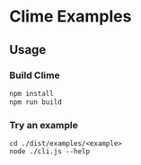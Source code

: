# Clime Examples

## Usage

### Build Clime

```sh
npm install
npm run build
```

### Try an example

```
cd ./dist/examples/<example>
node ./cli.js --help
```
